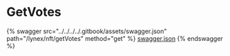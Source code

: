 # GetVotes

{% swagger src="../../../../.gitbook/assets/swagger.json" path="/lynex/nft/getVotes" method="get" %}
[swagger.json](../../../../.gitbook/assets/swagger.json)
{% endswagger %}
